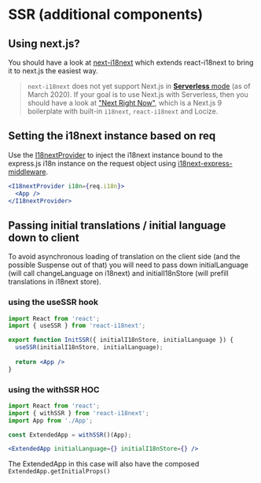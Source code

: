 # SSR \(additional components\)

## Using next.js?

You should have a look at [next-i18next](https://github.com/isaachinman/next-i18next) which extends react-i18next to bring it to next.js the easiest way.

> `next-i18next` does not yet support Next.js in [**Serverless** mode](https://nextjs.org/blog/next-8#serverless-nextjs) (as of March 2020). If your goal is to use Next.js with Serverless, then you should have a look at ["Next Right Now"](https://github.com/UnlyEd/next-right-now), which is a Next.js 9 boilerplate with built-in `i18next`, `react-i18next` and Locize.

## Setting the i18next instance based on req

Use the [I18nextProvider](i18nextprovider.md) to inject the i18next instance bound to the express.js i18n instance on the request object using [i18next-express-middleware](https://github.com/i18next/i18next-express-middleware).

```jsx
<I18nextProvider i18n={req.i18n}>
  <App />
</I18nextProvider>
```

## Passing initial translations / initial language down to client

To avoid asynchronous loading of translation on the client side \(and the possible Suspense out of that\) you will need to pass down initialLanguage \(will call changeLanguage on i18next\) and initialI18nStore \(will prefill translations in i18next store\).

### using the useSSR hook

```jsx
import React from 'react';
import { useSSR } from 'react-i18next';

export function InitSSR({ initialI18nStore, initialLanguage }) {
  useSSR(initialI18nStore, initialLanguage);
  
  return <App />
}
```

### using the withSSR HOC

```jsx
import React from 'react';
import { withSSR } from 'react-i18next';
import App from './App';

const ExtendedApp = withSSR()(App);

<ExtendedApp initialLanguage={} initialI18nStore={} />
```

The ExtendedApp in this case will also have the composed `ExtendedApp.getInitialProps()`

